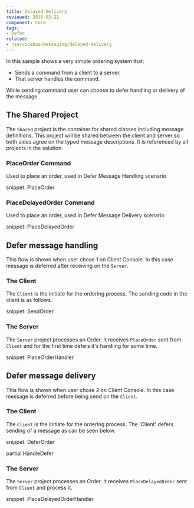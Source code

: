 ```yaml
---
title: Delayed Delivery
reviewed: 2016-03-21
component: Core
tags:
- Defer
related:
- nservicebus/messaging/delayed-delivery
---
```


In this sample shows a very simple ordering system that:

 * Sends a command from a client to a server.
 * That server handles the command.

While sending command user can choose to defer handling or delivery of the message.


## The Shared Project

The `Shared` project is the container for shared classes including message definitions. This project will be shared between the client and server so both sides agree on the typed message descriptions. It is referenced by all projects in the solution.


### PlaceOrder Command

Used to place an order, used in Defer Message Handling scenario

snippet: PlaceOrder


### PlaceDelayedOrder Command

Used to place an order, used in Defer Message Delivery scenario

snippet: PlaceDelayedOrder


## Defer message handling

This flow is shown when user chose 1 on Client Console. In this case message is deferred after receiving on the `Server`.


### The Client

The `Client` is the initiate for the ordering process. The sending code in the client is as follows.

snippet: SendOrder


### The Server

The `Server` project processes an Order. It receives `PlaceOrder` sent from `Client` and for the first time defers it's handling for some time.

snippet: PlaceOrderHandler


## Defer message delivery

This flow is shown when user chose 2 on Client Console. In this case message is deferred before being send on the `Client`.


### The Client

The `Client` is the initiate for the ordering process. The 'Client' defers sending of a message as can be seen below.

snippet: DeferOrder


partial:HandleDefer


### The Server

The `Server` project processes an Order. It receives `PlaceDelayedOrder` sent from `Client` and process it.

snippet: PlaceDelayedOrderHandler